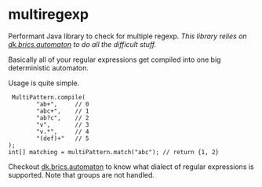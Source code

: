 multiregexp
===========

Performant Java library to check for multiple regexp. 
*This library relies on [dk.brics.automaton](http://www.brics.dk/automaton/) to do all the difficult stuff.*

Basically all of your regular expressions get compiled into one big deterministic automaton. 

Usage is quite simple.

     MultiPattern.compile(
            "ab+",     // 0
            "abc+",    // 1
            "ab?c",    // 2
            "v",       // 3
            "v.*",     // 4
            "(def)+"   // 5
    );
    int[] matching = multiPattern.match("abc"); // return {1, 2}

Checkout [dk.brics.automaton](http://www.brics.dk/automaton/) to know what dialect of regular expressions is supported.
Note that groups are not handled.